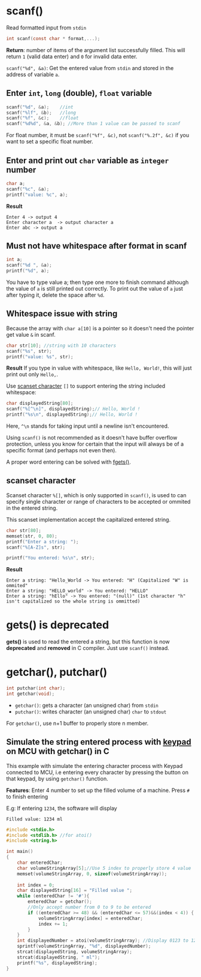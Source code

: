 

# scanf()

Read formatted input from ``stdin``

```c
int scanf(const char * format,...);
```

**Return**: number of items of the argument list successfully filled. This will return ``1`` (valid data enter) and ``0`` for invalid data enter.


``scanf("%d", &a)``: Get the entered value from ``stdin`` and stored in the address of variable ``a``.

## Enter ``int``, ``long`` (double), ``float`` variable

```c
scanf("%d", &a);    //int
scanf("%lf", &b);   //long
scanf("%f", &c);    //float
scanf("%d%d", &a, &b); //More than 1 value can be passed to scanf
```

For float number, it must be ``scanf("%f", &c)``, not ``scanf("%.2f", &c)`` if you want to set a specific float number.

## Enter and print out ``char`` variable as ``integer`` number

```c
char a;
scanf("%c", &a);
printf("value: %c", a);
```

**Result**
```
Enter 4 -> output 4
Enter character a  -> output character a
Enter abc -> output a
```
## Must not have whitespace after format in scanf

```c
int a;
scanf("%d ", &a);
printf("%d", a);
```

You have to type value a; then type one more to finish command although the value of ``a`` is still printed out correctly. To print out the value of ``a`` just after typing it, delete the space after ``%d``.

## Whitespace issue with string

Because the array with ``char a[10]`` is a pointer so it doesn't need the pointer get value ``&`` in scanf.

```c
char str[10]; //string with 10 characters
scanf("%s", str);
printf("value: %s", str);
```

**Result** If you type in value with whitespace, like ``Hello, World!``, this will just print out only ``Hello,``.

Use [scanset character](#) ``[]`` to support entering the string included whitespace:
```c
char displayedString[80];
scanf("%[^\n]", displayedString);// Hello, World !
printf("%s\n", displayedString);// Hello, World !
```
Here,  ``^\n`` stands for taking input until a newline isn't encountered.

Using ``scanf()`` is not recommended as it doesn't have buffer overflow protection, unless you know for certain that the input will always be of a specific format (and perhaps not even then).

A proper word entering can be solved with [fgets()](File%20pointer%20API.md#fgets).
## scanset character

Scanset character ``%[]``, which is only supported in ``scanf()``, is used to can specify single character or range of characters to be accepted or ommited in the entered string.

This scanset implementation accept the capitalized entered string.
```c
char str[80];
memset(str, 0, 80);
printf("Enter a string: ");
scanf("%[A-Z]s", str);

printf("You entered: %s\n", str);  
```
**Result**
```
Enter a string: "Hello_World -> You entered: "H" (Capitalized "W" is ommited"
Enter a string: "HELLO_world" -> You entered: "HELLO"
Enter a string: "hEllo" -> You entered: "(null)" (1st character "h" isn't capitalized so the whole string is ommitted)
```

# gets() is deprecated

**gets()** is used to read the entered a string, but this function is now **deprecated** and **removed** in C compiler. Just use ``scanf()`` instead.

# getchar(), putchar()

```c
int putchar(int char);
int getchar(void);
```

* ``getchar()``: gets a character (an unsigned char) from ``stdin``
* ``putchar()``: writes character (an unsigned char) ``char`` to ``stdout``

For ``getchar()``, use n+1 buffer to properly store n member.

## Simulate the string entered process with [keypad](https://github.com/TranPhucVinh/AVR-Arduino-framework/tree/master/Sensors%20and%20Modules/GPIO%20modules/Keypad) on MCU with getchar() in C

This example with simulate the entering character process with Keypad connected to MCU, i.e entering every character by pressing the button on that keypad, by using ``getchar()`` function.

**Features**: Enter 4 number to set up the filled volume of a machine. Press ``#`` to finish entering

E.g: If entering ``1234``, the software will display

``Filled value: 1234 ml``

```c
#include <stdio.h> 
#include <stdlib.h> //for atoi()
#include <string.h> 

int main() 
{ 
    char enteredChar;
    char volumeStringArray[5];//Use 5 index to properly store 4 value
    memset(volumeStringArray, 0, sizeof(volumeStringArray));
    
    int index = 0;
    char displayedString[16] = "Filled value ";
    while (enteredChar != '#'){
        enteredChar = getchar();
        //Only accept number from 0 to 9 to be entered
        if ((enteredChar >= 48) && (enteredChar <= 57)&&(index < 4)) {
            volumeStringArray[index] = enteredChar;
            index += 1;
        }    
    }
    int displayedNumber = atoi(volumeStringArray); //Display 0123 to 123
    sprintf(volumeStringArray, "%d", displayedNumber);
    strcat(displayedString, volumeStringArray);
    strcat(displayedString, " ml");
    printf("%s", displayedString);
}
```
